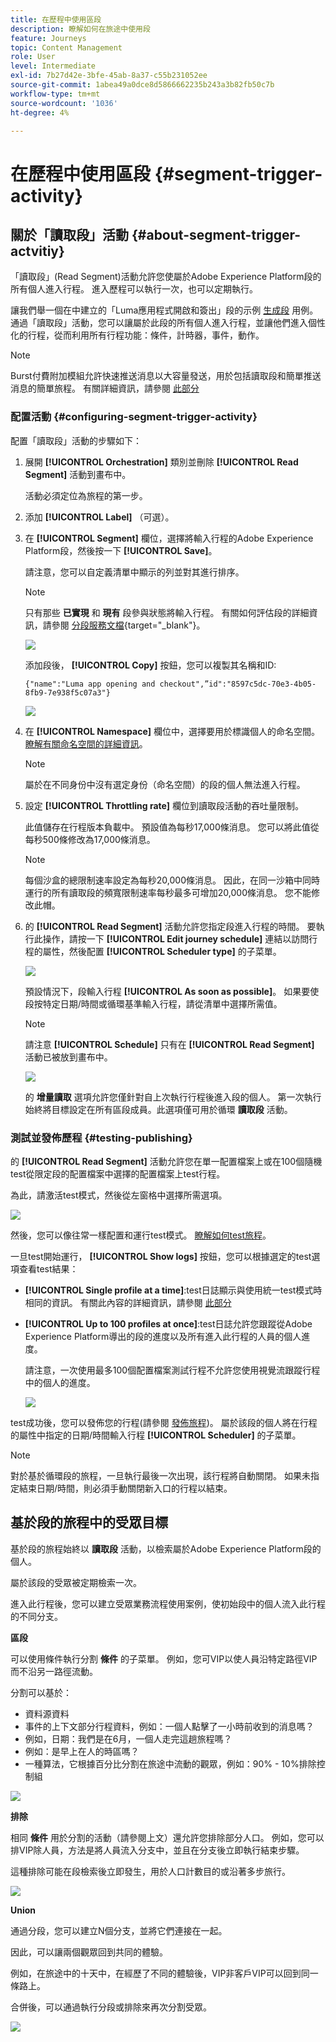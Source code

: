 ```yaml
---
title: 在歷程中使用區段
description: 瞭解如何在旅途中使用段
feature: Journeys
topic: Content Management
role: User
level: Intermediate
exl-id: 7b27d42e-3bfe-45ab-8a37-c55b231052ee
source-git-commit: 1abea49a0dce8d5866662235b243a3b82fb50c7b
workflow-type: tm+mt
source-wordcount: '1036'
ht-degree: 4%

---
```


# 在歷程中使用區段 {#segment-trigger-activity}

## 關於「讀取段」活動 {#about-segment-trigger-actvitiy}

「讀取段」(Read Segment)活動允許您使屬於Adobe Experience Platform段的所有個人進入行程。 進入歷程可以執行一次，也可以定期執行。

讓我們舉一個在中建立的「Luma應用程式開啟和簽出」段的示例 [生成段](../segment/about-segments.md) 用例。 通過「讀取段」活動，您可以讓屬於此段的所有個人進入行程，並讓他們進入個性化的行程，從而利用所有行程功能：條件，計時器，事件，動作。

>[!NOTE]
>
>Burst付費附加模組允許快速推送消息以大容量發送，用於包括讀取段和簡單推送消息的簡單旅程。 有關詳細資訊，請參閱 [此部分](../building-journeys/journey-gs.md#burst)

### 配置活動 {#configuring-segment-trigger-activity}

配置「讀取段」活動的步驟如下：

1. 展開 **[!UICONTROL Orchestration]** 類別並刪除 **[!UICONTROL Read Segment]** 活動到畫布中。

   活動必須定位為旅程的第一步。

1. 添加 **[!UICONTROL Label]** （可選）。

1. 在 **[!UICONTROL Segment]** 欄位，選擇將輸入行程的Adobe Experience Platform段，然後按一下 **[!UICONTROL Save]**。

   請注意，您可以自定義清單中顯示的列並對其進行排序。

   >[!NOTE]
   >
   >只有那些 **已實現** 和 **現有** 段參與狀態將輸入行程。 有關如何評估段的詳細資訊，請參閱 [分段服務文檔](https://experienceleague.adobe.com/docs/experience-platform/segmentation/tutorials/evaluate-a-segment.html#interpret-segment-results){target=&quot;_blank&quot;}。

   ![](../assets/read-segment-selection.png)

   添加段後， **[!UICONTROL Copy]** 按鈕，您可以複製其名稱和ID:

   `{"name":"Luma app opening and checkout",”id":"8597c5dc-70e3-4b05-8fb9-7e938f5c07a3"}`

   ![](../assets/read-segment-copy.png)

1. 在 **[!UICONTROL Namespace]** 欄位中，選擇要用於標識個人的命名空間。 [瞭解有關命名空間的詳細資訊](../event/about-creating.md#select-the-namespace)。

   >[!NOTE]
   >
   >屬於在不同身份中沒有選定身份（命名空間）的段的個人無法進入行程。

1. 設定 **[!UICONTROL Throttling rate]** 欄位到讀取段活動的吞吐量限制。

   此值儲存在行程版本負載中。 預設值為每秒17,000條消息。 您可以將此值從每秒500條修改為17,000條消息。

   >[!NOTE]
   >
   >每個沙盒的總限制速率設定為每秒20,000條消息。 因此，在同一沙箱中同時運行的所有讀取段的頻寬限制速率每秒最多可增加20,000條消息。 您不能修改此帽。

1. 的 **[!UICONTROL Read Segment]** 活動允許您指定段進入行程的時間。 要執行此操作，請按一下 **[!UICONTROL Edit journey schedule]** 連結以訪問行程的屬性，然後配置 **[!UICONTROL Scheduler type]** 的子菜單。

   ![](../assets/read-segment-schedule.png)

   預設情況下，段輸入行程 **[!UICONTROL As soon as possible]**。 如果要使段按特定日期/時間或循環基準輸入行程，請從清單中選擇所需值。

   >[!NOTE]
   >
   >請注意 **[!UICONTROL Schedule]** 只有在 **[!UICONTROL Read Segment]** 活動已被放到畫布中。

   ![](../assets/read-segment-schedule-list.png)

   的 **增量讀取** 選項允許您僅針對自上次執行行程後進入段的個人。 第一次執行始終將目標設定在所有區段成員。此選項僅可用於循環 **讀取段** 活動。

<!--

### Segment filters {#segment-filters}

[!CONTEXTUALHELP]
>id="jo_segment_filters"
>title="About segment filters"
>abstract="You can choose to target only the individuals who entered or exited a specific segment during a specific time window. For example, you can decide to only retrieve all the customers who entered the VIP segment since last week."

You can choose to target only the individuals who entered or exited a specific segment during a specific time window. For example, you can decide to only retrieve all the customers who entered the VIP segment since last week. Only the new VIP customers will be targeted. All the customers who were already part of the VIP segment before will be excluded.

To activate this mode, click the **Segment Filters** toggle. Two fields are displayed:

**Segment membership**: choose whether you want to listen to segment entrances or exits. 

**Lookback window**: define when you want to start to listen to entrances or exits. This lookback window is expressed in hours, starting from the moment the journey is triggered.  If you set this duration to 0, the journey will target all members of the segment. For recurring journeys, it will take into account all entrances/exits since the last time the journey was triggered.

-->

### 測試並發佈歷程 {#testing-publishing}

的 **[!UICONTROL Read Segment]** 活動允許您在單一配置檔案上或在100個隨機test從限定段的配置檔案中選擇的配置檔案上test行程。

為此，請激活test模式，然後從左窗格中選擇所需選項。

![](../assets/read-segment-test-mode.png)

然後，您可以像往常一樣配置和運行test模式。 [瞭解如何test旅程](testing-the-journey.md)。

一旦test開始運行， **[!UICONTROL Show logs]** 按鈕，您可以根據選定的test選項查看test結果：

* **[!UICONTROL Single profile at a time]**:test日誌顯示與使用統一test模式時相同的資訊。 有關此內容的詳細資訊，請參閱 [此部分](testing-the-journey.md#viewing_logs)

* **[!UICONTROL Up to 100 profiles at once]**:test日誌允許您跟蹤從Adobe Experience Platform導出的段的進度以及所有進入此行程的人員的個人進度。

   請注意，一次使用最多100個配置檔案測試行程不允許您使用視覺流跟蹤行程中的個人的進度。

   ![](../assets/read-segment-log.png)

test成功後，您可以發佈您的行程(請參閱 [發佈旅程](publishing-the-journey.md))。 屬於該段的個人將在行程的屬性中指定的日期/時間輸入行程 **[!UICONTROL Scheduler]** 的子菜單。

>[!NOTE]
>
>對於基於循環段的旅程，一旦執行最後一次出現，該行程將自動關閉。 如果未指定結束日期/時間，則必須手動關閉新入口的行程以結束。

## 基於段的旅程中的受眾目標

基於段的旅程始終以 **讀取段** 活動，以檢索屬於Adobe Experience Platform段的個人。

屬於該段的受眾被定期檢索一次。

進入此行程後，您可以建立受眾業務流程使用案例，使初始段中的個人流入此行程的不同分支。

**區段**

可以使用條件執行分割 **條件** 的子菜單。 例如，您可VIP以使人員沿特定路徑VIP而不沿另一路徑流動。

分割可以基於：

* 資料源資料
* 事件的上下文部分行程資料，例如：一個人點擊了一小時前收到的消息嗎？
* 例如，日期：我們是在6月，一個人走完這趟旅程嗎？
* 例如：是早上在人的時區嗎？
* 一種算法，它根據百分比分割在旅途中流動的觀眾，例如：90% - 10%排除控制組

![](../assets/read-segment-audience1.png)

**排除**

相同 **條件** 用於分割的活動（請參閱上文）還允許您排除部分人口。 例如，您可以排VIP除人員，方法是將人員流入分支中，並且在分支後立即執行結束步驟。

這種排除可能在段檢索後立即發生，用於人口計數目的或沿著多步旅行。

![](../assets/read-segment-audience2.png)

**Union**

通過分段，您可以建立N個分支，並將它們連接在一起。

因此，可以讓兩個觀眾回到共同的體驗。

例如，在旅途中的十天中，在經歷了不同的體驗後，VIP非客戶VIP可以回到同一條路上。

合併後，可以通過執行分段或排除來再次分割受眾。

![](../assets/read-segment-audience3.png)
